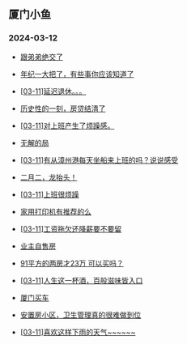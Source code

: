 ## 厦门小鱼 
### 2024-03-12

+ [跟弟弟绝交了](http://bbs.xmfish.com/read-htm-tid-18158683.html)

+ [年纪一大把了，有些事你应该知道了](http://bbs.xmfish.com/read-htm-tid-18158768.html)

+ [[03-11]延迟退休。。。](http://bbs.xmfish.com/read-htm-tid-18158804.html)

+ [历史性的一刻，房贷结清了](http://bbs.xmfish.com/read-htm-tid-18158902.html)

+ [[03-11]对上班产生了烦躁感。](http://bbs.xmfish.com/read-htm-tid-18158738.html)

+ [无解的局](http://bbs.xmfish.com/read-htm-tid-18158688.html)

+ [[03-11]有从漳州港每天坐船来上班的吗？说说感受](http://bbs.xmfish.com/read-htm-tid-18158779.html)

+ [二月二，龙抬头！](http://bbs.xmfish.com/read-htm-tid-18158694.html)

+ [[03-11]上班很烦躁](http://bbs.xmfish.com/read-htm-tid-18158747.html)

+ [家用打印机有推荐的么](http://bbs.xmfish.com/read-htm-tid-18158736.html)

+ [[03-11]工资拖欠还降薪要不要留](http://bbs.xmfish.com/read-htm-tid-18158899.html)

+ [业主自售房](http://bbs.xmfish.com/read-htm-tid-18158704.html)

+ [91平方的两房才23万 可以买吗？](http://bbs.xmfish.com/read-htm-tid-18159042.html)

+ [[03-11]人生这一杯酒，百般滋味皆入口](http://bbs.xmfish.com/read-htm-tid-18158806.html)

+ [厦门买车](http://bbs.xmfish.com/read-htm-tid-18158945.html)

+ [安置房小区，卫生管理真的很难做到位](http://bbs.xmfish.com/read-htm-tid-18159044.html)

+ [[03-11]喜欢这样下雨的天气~~~~~~](http://bbs.xmfish.com/read-htm-tid-18158959.html)

